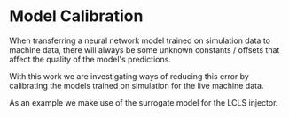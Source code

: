 # Model Calibration

When transferring a neural network model trained on simulation data to machine data, there will always be some unknown constants / offsets that affect the quality of the model's predictions.

With this work we are investigating ways of reducing this error by calibrating the models trained on simulation for the live machine data.

As an example we make use of the surrogate model for the LCLS injector.
